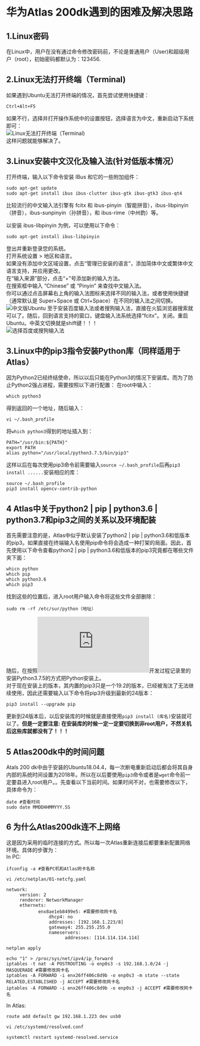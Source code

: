# 华为Atlas 200dk遇到的困难及解决思路
## 1.Linux密码
在Linux中，用户在没有通过命令修改密码前，不论是普通用户（User)和超级用户（root），初始密码都默认为：123456.<br>
## 2.Linux无法打开终端（Terminal)
如果遇到Ubuntu无法打开终端的情况，首先尝试使用快捷键：
```
Ctrl+Alt+F5
```
如果不行，选择并打开操作系统中的设置按钮，选择语言为中文，重新启动下系统即可：<br>
![Linux无法打开终端（Terminal)](https://github.com/StrayerSQH/stochastic-search/blob/main/%E5%85%B6%E4%BB%96%E6%94%AF%E6%8C%81%E6%9D%90%E6%96%99/%E5%85%B6%E4%BB%96%E5%8F%AF%E8%83%BD%E9%81%87%E5%88%B0%E7%9A%84%E5%9B%B0%E9%9A%BE/Linux%E6%97%A0%E6%B3%95%E6%89%93%E5%BC%80%E7%BB%88%E7%AB%AF.jpg)<br>
这样问题就能够解决了。
## 3.Linux安装中文汉化及输入法(针对低版本情况）
打开终端，输入以下命令安装 IBus 和它的一些附加组件：
```
sudo apt-get update
sudo apt-get install ibus ibus-clutter ibus-gtk ibus-gtk3 ibus-qt4
```
比较流行的中文输入法引擎有 fcitx 和 ibus-pinyin（智能拼音），ibus-libpinyin（拼音），ibus-sunpinyin（孙拼音），和 ibus-rime（中州韵）等。<br>

以安装 ibus-libpinyin 为例，可以使用以下命令：
```
sudo apt-get install ibus-libpinyin
```
登出并重新登录您的系统。<br>
打开系统设置 > 地区和语言。<br>
如果没有添加中文区域设置，点击“管理已安装的语言”，添加简体中文或繁体中文语言支持，并应用更改。<br>
在“输入来源”部分，点击“+”号添加新的输入方法。<br>
在搜索框中输入 “Chinese” 或 “Pinyin” 来查找中文输入法。<br>
你可以通过点击屏幕右上角的输入法图标来选择不同的输入法，或者使用快捷键（通常默认是 Super+Space 或 Ctrl+Space）在不同的输入法之间切换。<br>
![中文版Ubuntu](https://github.com/StrayerSQH/stochastic-search/blob/main/%E5%85%B6%E4%BB%96%E6%94%AF%E6%8C%81%E6%9D%90%E6%96%99/%E5%85%B6%E4%BB%96%E5%8F%AF%E8%83%BD%E9%81%87%E5%88%B0%E7%9A%84%E5%9B%B0%E9%9A%BE/%E4%B8%AD%E6%96%87%E7%89%88Ubuntu.jpg)
至于安装百度输入法或者搜狗输入法，直接在火狐浏览器搜索就可以了。随后，回到语言支持的窗口，键盘输入法系统选择“fcitx”。关闭。重启Ubuntu。中英文切换就是shift键！！！<br>
![选择百度或搜狗输入法](https://github.com/StrayerSQH/stochastic-search/blob/main/%E5%85%B6%E4%BB%96%E6%94%AF%E6%8C%81%E6%9D%90%E6%96%99/%E5%85%B6%E4%BB%96%E5%8F%AF%E8%83%BD%E9%81%87%E5%88%B0%E7%9A%84%E5%9B%B0%E9%9A%BE/%E9%80%89%E6%8B%A9%E7%99%BE%E5%BA%A6%E6%88%96%E6%90%9C%E7%8B%97%E8%BE%93%E5%85%A5%E6%B3%95.png)

## 3.Linux中的pip3指令安装Python库（同样适用于Atlas）
因为Python2已经终结使命，所以以后只能在Python3的情况下安装库。而为了防止Python2强占进程，需要按照以下进行配置：
在root中输入：
```
which python3
```
得到返回的一个地址，随后输入：
```
vi ~/.bash_profile
```
将`which python3`得到的地址插入到：
```
PATH="/usr/bin:${PATH}"
export PATH
alias python="/usr/local/python3.7.5/bin/pip3"
```
这样以后在每次使用pip3命令前需要输入`source ~/.bash_profile`后再`pip3 install ......`安装相应的库：
```
source ~/.bash_profile
pip3 install opencv-contrib-python
```

## 4 Atlas中关于python2 | pip | python3.6 | python3.7和pip3之间的关系以及环境配装
首先需要注意的是，Atlas中似乎默认安装了python2 | pip | python3.6和低版本的pip3。如果直接在终端输入名使用pip命令将会造成一种打架的局面。因此，首先使用以下命令查看python2 | pip | python3.6和低版本的pip3究竟都在哪些文件夹下面：
```
whicn python
which pip
which python3.6
which pip3
```
找到这些的位置后，进入root用户输入命令将这些文件全部删除：
```
sudo rm -rf /etc/sur/python（地址）
```
随后，在按照![开发过程记录](https://github.com/StrayerSQH/stochastic-search/blob/main/%E5%AD%A6%E4%B9%A0%E8%B5%84%E6%96%99/%E5%8D%8E%E4%B8%BAAtals%20200%20dk/%E5%BC%80%E5%8F%91%E8%BF%87%E7%A8%8B%E8%AE%B0%E5%BD%95.md)开发过程记录里的安装Python3.7.5的方式把Python安装上。<br>
对于现在安装上的版本，其内置的pip3只是一个19.2的版本，已经被淘汰了无法继续使用，因此还需要输入以下命令将pip3升级到最新的24版本：
```
pip3 install --upgrade pip
```
更新到24版本后，以后安装库的时候就是直接使用`pip3 install (库名)`安装就可以了。**但是一定要注意: 在安装库的时候一定一定要切换到非root用户，不然关机后这些库就都没有了！！！**

## 5 Atlas200dk中的时间问题
Atals 200 dk中由于安装的Ubuntu18.04.4，每一次断电重新启动后都会将其自身内部的系统时间设置为2018年。所以在以后要使用`pip3`命令或者是`wget`命令前一定要县进入root用户。。先查看以下当前时间。如果时间不对，也需要修改以下，具体命令为：
```
date #查看时间
sudo date MMDDHHMMYYY.SS
```

## 6 为什么Atlas200dk连不上网络
这是因为采用的临时连接的方式。所以每一次Atlas重新连接后都要重新配置网络环境。具体的步骤为：<br>
In PC:
```
ifconfig -a #查看PC机和Atlas网卡名称
```
```
vi /etc/netplan/01-netcfg.yaml
```
```
network:
     version: 2
     renderer: NetworkManager
     ethernets:
            enx8ae1eb8499e5: #需要修改网卡名
                dhcp4: no
                addresses: [192.168.1.223/8]
                gateway4: 255.255.255.0
                nameservers:
                      addresses: [114.114.114.114]

```
```
netplan apply
```

```
echo "1" > /proc/sys/net/ipv4/ip_forward
iptables -t nat -A POSTROUTING -o enp0s3 -s 192.168.1.0/24 -j MASQUERADE #需要修改网卡名
iptables -A FORWARD -i enx26ff406c8d9b -o enp0s3 -m state --state RELATED,ESTABLISHED -j ACCEPT #需要修改网卡名
iptables -A FORWARD -i enx26ff406c8d9b -o enp0s3 -j ACCEPT #需要修改网卡名
```

In Atlas:
```
route add default gw 192.168.1.223 dev usb0
```
```
vi /etc/systemd/resolved.conf
```
```
systemctl restart systemd-resolved.service
```
